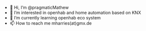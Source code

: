 - 👋 Hi, I’m @pragmaticMathew
- 👀 I’m interested in openhab and home automation based on KNX
- 🌱 I’m currently learning openhab eco system
- 📫 How to reach me mharries(at)gmx.de

<!---
pragmaticMathew/pragmaticMathew is a ✨ special ✨ repository because its `README.md` (this file) appears on your GitHub profile.
You can click the Preview link to take a look at your changes.
--->
